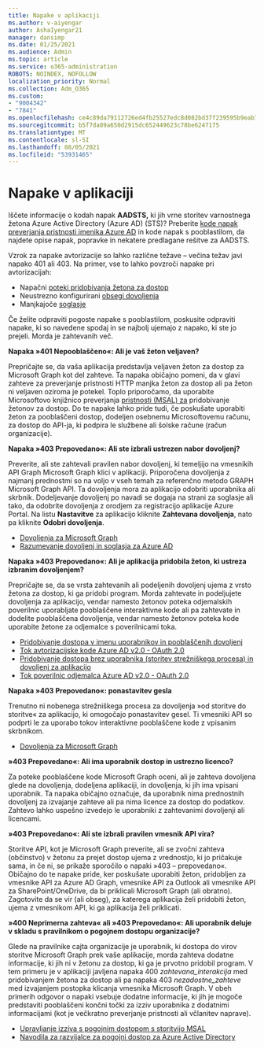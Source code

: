 ```yaml
---
title: Napake v aplikaciji
ms.author: v-aiyengar
author: AshaIyengar21
manager: dansimp
ms.date: 01/25/2021
ms.audience: Admin
ms.topic: article
ms.service: o365-administration
ROBOTS: NOINDEX, NOFOLLOW
localization_priority: Normal
ms.collection: Adm_O365
ms.custom:
- "9004342"
- "7841"
ms.openlocfilehash: ce4c89da79112726ed4fb25527edc8d082bd37f239595b9eab7279abeeecfd7e
ms.sourcegitcommit: b5f7da89a650d2915dc652449623c78be6247175
ms.translationtype: MT
ms.contentlocale: sl-SI
ms.lasthandoff: 08/05/2021
ms.locfileid: "53931465"
---
```

# <a name="application-errors"></a>Napake v aplikaciji

Iščete informacije o kodah napak **AADSTS,** ki jih vrne storitev varnostnega žetona Azure Active Directory (Azure AD) (STS)? Preberite [kode napak preverjanja pristnosti imenika Azure AD](https://docs.microsoft.com/azure/active-directory/develop/reference-aadsts-error-codes) in kode napak s pooblastilom, da najdete opise napak, popravke in nekatere predlagane rešitve za AADSTS.

Vzrok za napake avtorizacije so lahko različne težave – večina težav javi napako 401 ali 403. Na primer, vse to lahko povzroči napake pri avtorizacijah:

- Napačni [poteki pridobivanja žetona za dostop](https://docs.microsoft.com/azure/active-directory/develop/reference-aadsts-error-codes) 
- Neustrezno konfigurirani [obsegi dovoljenja](https://docs.microsoft.com/azure/active-directory/develop/active-directory-v2-scopes) 
- Manjkajoče [soglasje](https://docs.microsoft.com/azure/active-directory/develop/active-directory-devhowto-multi-tenant-overview#understanding-user-and-admin-consent)

Če želite odpraviti pogoste napake s pooblastilom, poskusite odpraviti napake, ki so navedene spodaj in se najbolj ujemajo z napako, ki ste jo prejeli. Morda je zahtevanih več.

**Napaka »401 Nepooblaščeno«: Ali je vaš žeton veljaven?**

Prepričajte se, da vaša aplikacija predstavlja veljaven žeton za dostop za Microsoft Graph kot del zahteve. Ta napaka običajno pomeni, da v glavi zahteve za preverjanje pristnosti HTTP manjka žeton za dostop ali pa žeton ni veljaven oziroma je potekel. Toplo priporočamo, da uporabite Microsoftovo knjižnico preverjanja [pristnosti (MSAL) za](https://docs.microsoft.com/azure/active-directory/develop/msal-overview) pridobivanje žetonov za dostop. Do te napake lahko pride tudi, če poskušate uporabiti žeton za pooblaščeni dostop, dodeljen osebnemu Microsoftovemu računu, za dostop do API-ja, ki podpira le službene ali šolske račune (račun organizacije).

**Napaka »403 Prepovedano«: Ali ste izbrali ustrezen nabor dovoljenj?**

Preverite, ali ste zahtevali pravilen nabor dovoljenj, ki temeljijo na vmesnikih API Graph Microsoft Graph klici v aplikaciji. Priporočena dovoljenja z najmanj prednostmi so na voljo v vseh temah za referenčno metodo GRAPH Microsoft Graph API. Ta dovoljenja mora za aplikacijo odobriti uporabnika ali skrbnik. Dodeljevanje dovoljenj po navadi se dogaja na strani za soglasje ali tako, da odobrite dovoljenja z orodjem za registracijo aplikacije Azure Portal. Na listu **Nastavitve** za aplikacijo kliknite **Zahtevana dovoljenja**, nato pa kliknite **Odobri dovoljenja**.

- [Dovoljenja za Microsoft Graph](https://docs.microsoft.com/graph/permissions-reference) 
- [Razumevanje dovoljenj in soglasja za Azure AD](https://docs.microsoft.com/azure/active-directory/develop/v2-permissions-and-consent) 

**Napaka »403 Prepovedano«: Ali je aplikacija pridobila žeton, ki ustreza izbranim dovoljenjem?**

Prepričajte se, da se vrsta zahtevanih ali podeljenih dovoljenj ujema z vrsto žetona za dostop, ki ga pridobi program. Morda zahtevate in podeljujete dovoljenja za aplikacijo, vendar namesto žetonov poteka odjemalskih poverilnic uporabljate pooblaščene interaktivne kode ali pa zahtevate in dodelite pooblaščena dovoljenja, vendar namesto žetonov poteka kode uporabite žetone za odjemalce s poverilnicami toka.

- [Pridobivanje dostopa v imenu uporabnikov in pooblaščenih dovoljenj](https://docs.microsoft.com/graph/auth_v2_user) 
- [Tok avtorizacijske kode Azure AD v2.0 - OAuth 2.0](https://docs.microsoft.com/azure/active-directory/develop/v2-oauth2-auth-code-flow) 
- [Pridobivanje dostopa brez uporabnika (storitev strežniškega procesa) in dovoljenj za aplikacijo](https://docs.microsoft.com/graph/auth_v2_service) 
- [Tok poverilnic odjemalca Azure AD v2.0 - OAuth 2.0](https://docs.microsoft.com/azure/active-directory/develop/v2-oauth2-client-creds-grant-flow) 

**Napaka »403 Prepovedano«: ponastavitev gesla**

Trenutno ni nobenega strežniškega procesa za dovoljenja »od storitve do storitve« za aplikacijo, ki omogočajo ponastavitev gesel. Ti vmesniki API so podprti le za uporabo tokov interaktivne pooblaščene kode z vpisanim skrbnikom.

- [Dovoljenja za Microsoft Graph](https://docs.microsoft.com/graph/permissions-reference)

**»403 Prepovedano«: Ali ima uporabnik dostop in ustrezno licenco?**

Za poteke pooblaščene kode Microsoft Graph oceni, ali je zahteva dovoljena glede na dovoljenja, dodeljena aplikaciji, in dovoljenja, ki jih ima vpisani uporabnik. Ta napaka običajno označuje, da uporabnik nima prednostnih dovoljenj za izvajanje zahteve ali pa nima licence za dostop do podatkov. Zahtevo lahko uspešno izvedejo le uporabniki z zahtevanimi dovoljenji ali licencami.

**»403 Prepovedano«: Ali ste izbrali pravilen vmesnik API vira?**

Storitve API, kot je Microsoft Graph preverite, ali se zvočni zahteva (občinstvo) v žetonu za prejet dostop ujema z vrednostjo, ki jo pričakuje sama, in če ni, se prikaže sporočilo o napaki »403 – prepovedano«. Običajno do te napake pride, ker poskušate uporabiti žeton, pridobljen za vmesnike API za Azure AD Graph, vmesnike API za Outlook ali vmesnike API za SharePoint/OneDrive, da bi priklicali Microsoft Graph (ali obratno). Zagotovite da se vir (ali obseg), za katerega aplikacija želi pridobiti žeton, ujema z vmesnikom API, ki ga aplikacija želi priklicati.

**»400 Neprimerna zahteva« ali »403 Prepovedano«: Ali uporabnik deluje v skladu s pravilnikom o pogojnem dostopu organizacije?**

Glede na pravilnike cajta organizacije je uporabnik, ki dostopa do virov storitve Microsoft Graph prek vaše aplikacije, morda zahteva dodatne informacije, ki jih ni v žetonu za dostop, ki ga je prvotno pridobil program. V tem primeru je v aplikaciji javljena napaka 400 *zahtevana_interakcija* med pridobivanjem žetona za dostop ali pa napaka 403 *nezadostne_zahteve* med izvajanjem postopka klicanja vmesnika Microsoft Graph. V obeh primerih odgovor o napaki vsebuje dodatne informacije, ki jih je mogoče predstaviti pooblaščeni končni točki za izziv uporabnika z dodatnimi informacijami (kot je večkratno preverjanje pristnosti ali včlanitev naprave).

- [Upravljanje izziva s pogojnim dostopom s storitvijo MSAL ](https://docs.microsoft.com/azure/active-directory/develop/msal-handling-exceptions#conditional-access-and-claims-challenges)
- [Navodila za razvijalce za pogojni dostop za Azure Active Directory](https://docs.microsoft.com/azure/active-directory/develop/conditional-access-dev-guide)

